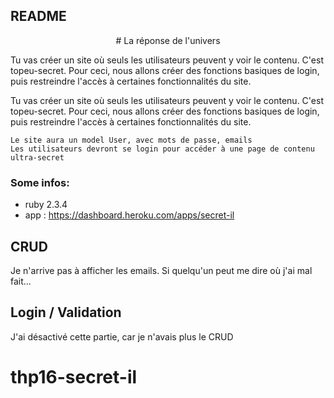 ## README

<center># La réponse de l'univers</center>

Tu vas créer un site où seuls les utilisateurs peuvent y voir le contenu. C'est topeu-secret. Pour ceci, nous allons créer des fonctions basiques de login, puis restreindre l'accès à certaines fonctionnalités du site.

Tu vas créer un site où seuls les utilisateurs peuvent y voir le contenu. C'est topeu-secret. Pour ceci, nous allons créer des fonctions basiques de login, puis restreindre l'accès à certaines fonctionnalités du site.

    Le site aura un model User, avec mots de passe, emails
    Les utilisateurs devront se login pour accéder à une page de contenu ultra-secret


### Some infos:
* ruby 2.3.4
* app : https://dashboard.heroku.com/apps/secret-il

## CRUD
Je n'arrive pas à afficher les emails. Si quelqu'un peut me dire où j'ai mal fait...

## Login / Validation
J'ai désactivé cette partie, car je n'avais plus le CRUD

# thp16-secret-il

